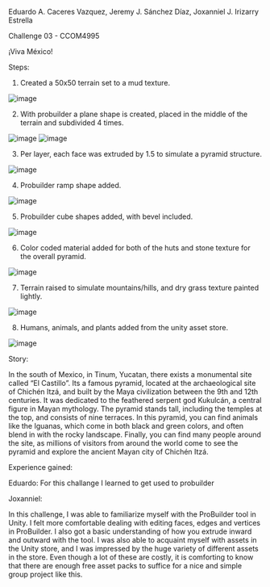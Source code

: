 Eduardo A. Caceres Vazquez, Jeremy J. Sánchez Díaz, Joxanniel J. Irizarry Estrella

Challenge 03 - CCOM4995

¡Viva México!

Steps:

1. Created a 50x50 terrain set to a mud texture.

![image](https://github.com/user-attachments/assets/c9f9320c-32ad-4f99-b924-aa4f66e66407)

2. With probuilder a plane shape is created, placed in the middle of the terrain and subdivided 4 times.

![image](https://github.com/user-attachments/assets/76bd29b9-d687-4a4f-815d-d6f430d5d0c6)
![image](https://github.com/user-attachments/assets/156c96c9-92be-44e5-8e62-9339ca0eaddb)

3. Per layer, each face was extruded by 1.5 to simulate a pyramid structure.

![image](https://github.com/user-attachments/assets/5e7b7ab5-5291-4431-8c6a-73d4809c59be)

4. Probuilder ramp shape added.

![image](https://github.com/user-attachments/assets/73b38ae4-67f2-4a98-a391-bd52a32a0405)

5. Probuilder cube shapes added, with bevel included.

![image](https://github.com/user-attachments/assets/ea82b62f-63c6-4179-ae10-e9ecbf29ea5c)

6. Color coded material added for both of the huts and stone texture for the overall pyramid.

![image](https://github.com/user-attachments/assets/ec94e476-c046-4554-97e8-68b556343ff2)

7. Terrain raised to simulate mountains/hills, and dry grass texture painted lightly.

![image](https://github.com/user-attachments/assets/1043b11c-fc8c-42aa-b725-9646f7f0dbfd)

8. Humans, animals, and plants added from the unity asset store.

![image](https://github.com/user-attachments/assets/d4aace8f-ba32-48bd-a739-bc7017a6a86d)

Story:

In the south of Mexico, in Tinum, Yucatan, there exists a monumental site called “El Castillo”. Its a famous pyramid, located at the archaeological site of Chichén Itzá, and built by the Maya civilization between the 9th and 12th centuries. It was dedicated to the feathered serpent god Kukulcán, a central figure in Mayan mythology. The pyramid stands tall, including the temples at the top, and consists of nine terraces. In this pyramid, you can find animals like the Iguanas, which come in both black and green colors, and often blend in with the rocky landscape. Finally, you can find many people around the site, as millions of visitors from around the world come to see the pyramid and explore the ancient Mayan city of Chichén Itzá.

Experience gained:

Eduardo:
For this challange I learned to get used to probuilder 


Joxanniel:

In this challenge, I was able to familiarize myself with the ProBuilder tool in Unity. I felt more comfortable dealing with editing faces, edges and vertices in ProBuilder. I also got a basic understanding of how you extrude inward and outward with the tool. I was also able to acquaint myself with assets in the Unity store, and I was impressed by the huge variety of different assets in the store. Even though a lot of these are costly, it is comforting to know that there are enough free asset packs to suffice for a nice and simple group project like this.
